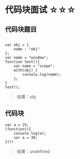 # 代码块面试 ☆☆☆

## 代码块题目

```

var obj = {
	name : "obj"
};
var name = "window";
function test(){
	var name = "scope";
	with(obj) {
		console.log(name);
	};
}
test();

```

> 结果：obj


## 代码块

```
var a = 25;
(function(){
	console.log(a);
	var a = 30;
}())
```

> 结果：undefined